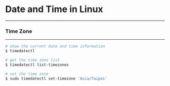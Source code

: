# Date and Time in Linux
---

<script type="text/javascript" src="../js/general.js"></script>

### Time Zone
---

```bash
# show the current date and time information
$ timedatectl

# get the time zone list
$ timedatectl list-timezones

# set the time zone
$ sudo timedatectl set-timezone 'Asia/Taipei'
```